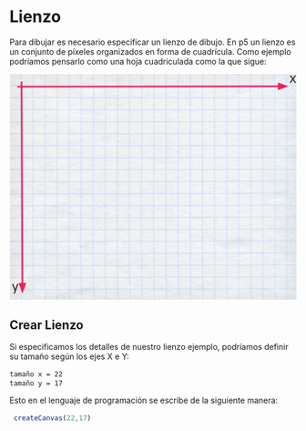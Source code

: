 # Lienzo

Para dibujar es necesario especificar un lienzo de dibujo. En p5 un lienzo es un conjunto de píxeles organizados en forma de cuadrícula. Como ejemplo podríamos pensarlo como una hoja cuadriculada como la que sigue:

![lienzo](../images/lienzo.png)

## Crear Lienzo
Si especificamos los detalles de nuestro lienzo ejemplo, podríamos definir su tamaño según los ejes X e Y:

```
tamaño x = 22 
tamaño y = 17
```
Esto en el lenguaje de programación se escribe de la siguiente manera:
```js
 createCanvas(22,17)
```
